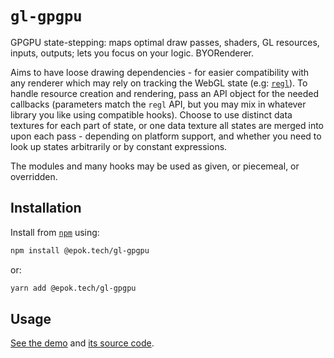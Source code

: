 # `gl-gpgpu`

GPGPU state-stepping: maps optimal draw passes, shaders, GL resources, inputs, outputs; lets you focus on your logic. BYORenderer.

Aims to have loose drawing dependencies - for easier compatibility with any renderer which may rely on tracking the WebGL state (e.g: [`regl`](https://github.com/regl-project/regl/)).
To handle resource creation and rendering, pass an API object for the needed callbacks (parameters match the `regl` API, but you may mix in whatever library you like using compatible hooks).
Choose to use distinct data textures for each part of state, or one data texture all states are merged into upon each pass - depending on platform support, and whether you need to look up states arbitrarily or by constant expressions.

The modules and many hooks may be used as given, or piecemeal, or overridden.

## Installation

Install from [`npm`](https://www.npmjs.com/package/@epok.tech/gl-gpgpu) using:
```bash
npm install @epok.tech/gl-gpgpu
```
or:
```bash
yarn add @epok.tech/gl-gpgpu
```

## Usage

[See the demo](https://epok.tech/gl-gpgpu) and [its source code](https://github.com/keeffEoghan/gl-gpgpu/tree/master/demo/particles-regl).
